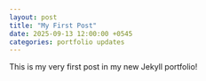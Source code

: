 ```yaml
---
layout: post
title: "My First Post"
date: 2025-09-13 12:00:00 +0545
categories: portfolio updates
---
```


This is my very first post in my new Jekyll portfolio!
